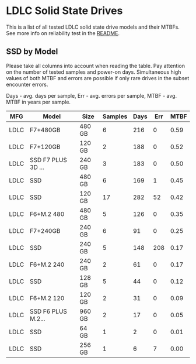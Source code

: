 LDLC Solid State Drives
=======================

This is a list of all tested LDLC solid state drive models and their MTBFs. See
more info on reliability test in the [README](https://github.com/linuxhw/SMART).

SSD by Model
------------

Please take all columns into account when reading the table. Pay attention on the
number of tested samples and power-on days. Simultaneous high values of both MTBF
and errors are possible if only rare drives in the subset encounter errors.

Days - avg. days per sample,
Err  - avg. errors per sample,
MTBF - avg. MTBF in years per sample.

| MFG       | Model              | Size   | Samples | Days  | Err   | MTBF |
|-----------|--------------------|--------|---------|-------|-------|------|
| LDLC      | F7+480GB           | 480 GB | 6       | 216   | 0     | 0.59   |
| LDLC      | F7+120GB           | 120 GB | 2       | 188   | 0     | 0.52   |
| LDLC      | SSD F7 PLUS 3D ... | 240 GB | 3       | 183   | 0     | 0.50   |
| LDLC      | SSD                | 480 GB | 6       | 169   | 1     | 0.45   |
| LDLC      | SSD                | 120 GB | 17      | 282   | 52    | 0.42   |
| LDLC      | F6+M.2 480         | 480 GB | 5       | 126   | 0     | 0.35   |
| LDLC      | F7+240GB           | 240 GB | 6       | 91    | 0     | 0.25   |
| LDLC      | SSD                | 240 GB | 5       | 148   | 208   | 0.17   |
| LDLC      | F6+M.2 240         | 240 GB | 2       | 61    | 0     | 0.17   |
| LDLC      | SSD                | 128 GB | 5       | 44    | 0     | 0.12   |
| LDLC      | F6+M.2 120         | 120 GB | 2       | 31    | 0     | 0.09   |
| LDLC      | SSD F6 PLUS M.2... | 960 GB | 2       | 17    | 0     | 0.05   |
| LDLC      | SSD                | 64 GB  | 1       | 2     | 0     | 0.01   |
| LDLC      | SSD                | 256 GB | 1       | 6     | 7     | 0.00   |
